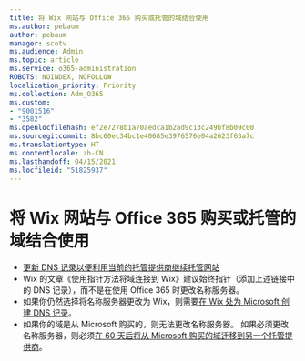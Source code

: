 ```yaml
---
title: 将 Wix 网站与 Office 365 购买或托管的域结合使用
ms.author: pebaum
author: pebaum
manager: scotv
ms.audience: Admin
ms.topic: article
ms.service: o365-administration
ROBOTS: NOINDEX, NOFOLLOW
localization_priority: Priority
ms.collection: Adm_O365
ms.custom:
- "9001516"
- "3582"
ms.openlocfilehash: ef2e7278b1a70aedca1b2ad9c13c249bf8b09c00
ms.sourcegitcommit: 8bc60ec34bc1e40685e3976576e04a2623f63a7c
ms.translationtype: HT
ms.contentlocale: zh-CN
ms.lasthandoff: 04/15/2021
ms.locfileid: "51825937"
---
```

# <a name="using-wix-website-with-office-365-purchased-or-managed-domains"></a>将 Wix 网站与 Office 365 购买或托管的域结合使用

- [更新 DNS 记录以便利用当前的托管提供商继续托管网站](https://docs.microsoft.com/microsoft-365/admin/dns/update-dns-records-to-retain-current-hosting-provider)
- Wix 的文章《使用指针方法将域连接到 Wix》建议始终指针（添加上述链接中的 DNS 记录），而不是在使用 Office 365 时更改名称服务器。
- 如果你仍然选择将名称服务器更改为 Wix，则需要[在 Wix 处为 Microsoft 创建 DNS 记录](https://docs.microsoft.com/microsoft-365/admin/dns/create-dns-records-at-wix?view=o365-worldwide)。
- 如果你的域是从 Microsoft 购买的，则无法更改名称服务器。 如果必须更改名称服务器，则必须[在 60 天后将从 Microsoft 购买的域迁移到另一个托管提供商](https://docs.microsoft.com/microsoft-365/admin/get-help-with-domains/transfer-a-domain-from-microsoft-to-another-host)。